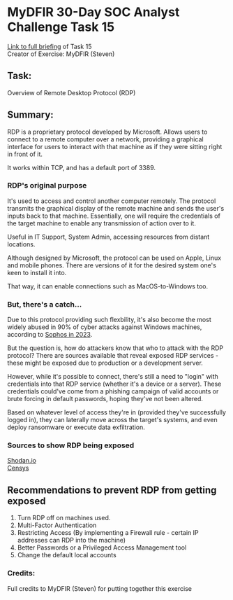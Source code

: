 # MyDFIR 30-Day SOC Analyst Challenge Task 15
[Link to full briefing](https://www.youtube.com/watch?v=tNhGxtKZo7c) of Task 15 </br>
Creator of Exercise: MyDFIR (Steven)

## Task:
Overview of Remote Desktop Protocol (RDP)

## Summary: 
RDP is a proprietary protocol developed by Microsoft. Allows users to connect to a remote computer over a network, providing a graphical interface for users to interact with that machine as if they were sitting right in front of it. 

It works within TCP, and has a default port of 3389. 

### RDP's original purpose
It's used to access and control another computer remotely. The protocol transmits the graphical display of the remote machine and sends the user's inputs back to that machine. Essentially, one will require the credentials of the target machine to enable any transmission of action over to it.

Useful in IT Support, System Admin, accessing resources from distant locations. 

Although designed by Microsoft, the protocol can be used on Apple, Linux and mobile phones. There are versions of it for the desired system one's keen to install it into. 

That way, it can enable connections such as MacOS-to-Windows too. 

### But, there's a catch...
Due to this protocol providing such flexbility, it's also become the most widely abused in 90% of cyber attacks against Windows machines, according to [Sophos in 2023](https://www.sophos.com/en-us/press/press-releases/2024/04/cybercriminals-abuse-remote-desktop-protocol-rdp-90-attacks-handled).

But the question is, how do attackers know that who to attack with the RDP protocol? There are sources available that reveal exposed RDP services - these might be exposed due to production or a development server. 

However, while it's possible to connect, there's still a need to "login" with credentials into that RDP service (whether it's a device or a server). These credentials could've come from a phishing campaign of valid accounts or brute forcing in default passwords, hoping they've not been altered. 

Based on whatever level of access they're in (provided they've successfully logged in), they can laterally move across the target's systems, and even deploy ransomware or execute data exfiltration. 

### Sources to show RDP being exposed

[Shodan.io](https://www.shodan.io/) </br>
[Censys](https://search.censys.io/)

## Recommendations to prevent RDP from getting exposed
1. Turn RDP off on machines used.
2. Multi-Factor Authentication
3. Restricting Access (By implementing a Firewall rule - certain IP addresses can RDP into the machine)
4. Better Passwords or a Privileged Access Management tool
5. Change the default local accounts 

### Credits:
Full credits to MyDFIR (Steven) for putting together this exercise
















